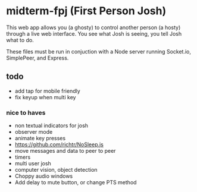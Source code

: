# midterm-fpj (First Person Josh)

This web app allows you (a ghosty) to control another person (a hosty) through a live web interface. You see what Josh is seeing, you tell Josh what to do.

These files must be run in conjuction with a Node server running Socket.io, SimplePeer, and Express.

## todo
- add tap for mobile friendly
- fix keyup when multi key
### nice to haves
- non textual indicators for josh
- observer mode
- animate key presses
- https://github.com/richtr/NoSleep.js
- move messages and data to peer to peer
- timers
- multi user josh
- computer vision, object detection
- Choppy audio windows
- Add delay to mute button, or change PTS method